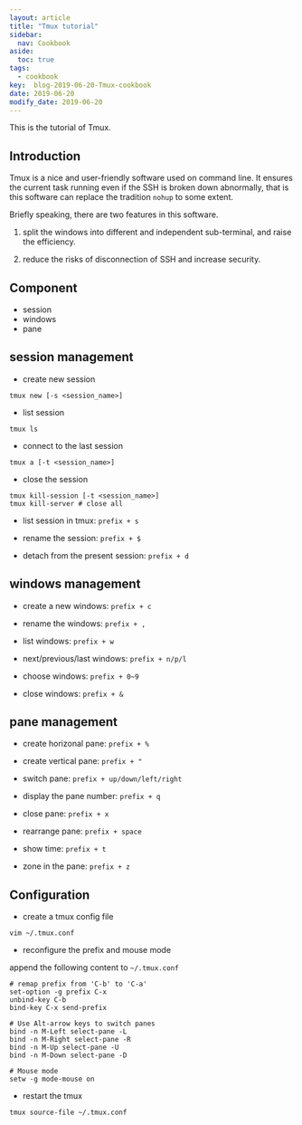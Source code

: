 ```yaml
---
layout: article
title: "Tmux tutorial"
sidebar:
  nav: Cookbook
aside:
  toc: true
tags:
  - cookbook
key:  blog-2019-06-20-Tmux-cookbook
date: 2019-06-20
modify_date: 2019-06-20
---
```


This is the tutorial of Tmux.
<!--more-->

## Introduction

Tmux is a nice and user-friendly software used on command line. It ensures the current task running even if the SSH is broken down abnormally, that is this software can replace the tradition `nohup` to some extent.

Briefly speaking, there are two features in this software.

1. split the windows into different and independent sub-terminal, and raise the efficiency.

2. reduce the risks of disconnection of SSH and increase security.

## Component

- session
- windows
- pane

## session management

- create new session

``` shell
tmux new [-s <session_name>]
```

- list session

``` shell
tmux ls
```

- connect to the last <the designated> session

``` shell
tmux a [-t <session_name>]
```

- close the session

``` shell
tmux kill-session [-t <session_name>]
tmux kill-server # close all
```

- list session in tmux: `prefix + s`

- rename the session: `prefix + $`

- detach from the present session: `prefix + d`

## windows management

- create a new windows: `prefix + c`

- rename the windows: `prefix + ,`

- list windows: `prefix + w`

- next/previous/last windows: `prefix + n/p/l`

- choose windows: `prefix + 0~9`

- close windows: `prefix + &`

## pane management

- create horizonal pane: `prefix + %`

- create vertical pane: `prefix + "`

- switch pane: `prefix + up/down/left/right`

- display the pane number: `prefix + q`

- close pane: `prefix + x`

- rearrange pane: `prefix + space`

- show time: `prefix + t`

- zone in the pane: `prefix + z` 

## Configuration

- create a tmux config file

``` shell
vim ~/.tmux.conf
```

- reconfigure the prefix and mouse mode

append the following content to `~/.tmux.conf`

``` shell
# remap prefix from 'C-b' to 'C-a'
set-option -g prefix C-x
unbind-key C-b
bind-key C-x send-prefix

# Use Alt-arrow keys to switch panes
bind -n M-Left select-pane -L
bind -n M-Right select-pane -R
bind -n M-Up select-pane -U
bind -n M-Down select-pane -D

# Mouse mode
setw -g mode-mouse on
```

- restart the tmux

``` shell
tmux source-file ~/.tmux.conf
```
